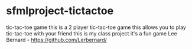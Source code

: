 # sfmlproject-tictactoe
tic-tac-toe game
this is a 2 player tic-tac-toe game
this allows you to play tic-tac-toe with your friend
this is my class project
it's a fun game
Lee Bernard - https://github.com/Lerbernard/

